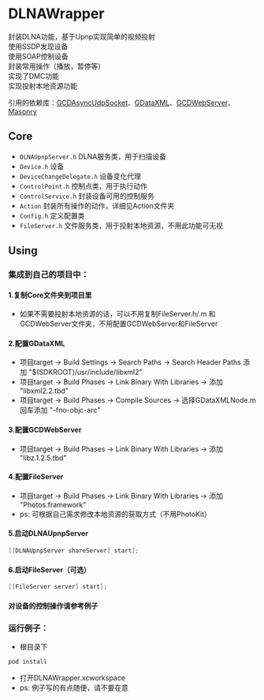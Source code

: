 # DLNAWrapper

封装DLNA功能，基于Upnp实现简单的视频投射<br>
使用SSDP发现设备<br>
使用SOAP控制设备<br>
封装常用操作（播放，暂停等）<br>
实现了DMC功能<br>
实现投射本地资源功能<br>

引用的依赖库：[GCDAsyncUdpSocket](https://github.com/robbiehanson/CocoaAsyncSocket)、[GDataXML](https://github.com/google/gdata-objectivec-client)、[GCDWebServer](https://github.com/swisspol/GCDWebServer)、[Masonry](https://github.com/SnapKit/Masonry)

## Core
* `DLNAUpnpServer.h` DLNA服务类，用于扫描设备
* `Device.h` 设备
* `DeviceChangeDelegate.h` 设备变化代理
* `ControlPoint.h` 控制点类，用于执行动作
* `ControlService.h` 封装设备可用的控制服务
* `Action` 封装所有操作的动作，详细见Action文件夹
* `Config.h` 定义配置类
* `FileServer.h` 文件服务类，用于投射本地资源，不用此功能可无视

## Using

### 集成到自己的项目中：

#### 1.复制Core文件夹到项目里

* 如果不需要投射本地资源的话，可以不用复制FileServer.h/.m 和 GCDWebServer文件夹，不用配置GCDWebServer和FileServer

#### 2.配置GDataXML

* 项目target -> Build Settings -> Search Paths -> Search Header Paths 添加 "$(SDKROOT)/usr/include/libxml2"
* 项目target -> Build Phases -> Link Binary With Libraries -> 添加 "libxml2.2.tbd"
* 项目target -> Build Phases -> Compile Sources -> 选择GDataXMLNode.m 回车添加 "-fno-objc-arc"

#### 3.配置GCDWebServer

* 项目target -> Build Phases -> Link Binary With Libraries -> 添加 "libz.1.2.5.tbd"

#### 4.配置FileServer

* 项目target -> Build Phases -> Link Binary With Libraries -> 添加 "Photos.framework" 
* ps: 可根据自己需求修改本地资源的获取方式（不用PhotoKit）

#### 5.启动DLNAUpnpServer

```objective-c
[[DLNAUpnpServer shareServer] start];
```

#### 6.启动FileServer（可选）

```objective-c
[[FileServer server] start];
```

#### 对设备的控制操作请参考例子

### 运行例子：

* 根目录下
```bash
pod install
```
* 打开DLNAWrapper.xcworkspace
* ps: 例子写的有点随便，请不要在意
